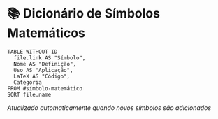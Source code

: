 # 📚 Dicionário de Símbolos Matemáticos

```dataview
TABLE WITHOUT ID
  file.link AS "Símbolo",
  Nome AS "Definição",
  Uso AS "Aplicação",
  LaTeX AS "Código",
  Categoria
FROM #símbolo-matemático 
SORT file.name
```

*Atualizado automaticamente quando novos símbolos são adicionados*

